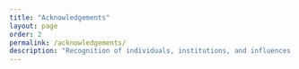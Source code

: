 ```yaml
---
title: "Acknowledgements"
layout: page
order: 2
permalink: /acknowledgements/
description: "Recognition of individuals, institutions, and influences shaping the AI Moral Code."
---
```


<!-- Acknowledgements content coming soon. This section is under active co-creation by Aidan and Ran. -->

